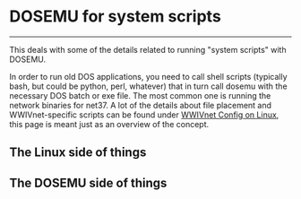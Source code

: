 # DOSEMU for system scripts
***

This deals with some of the details related to running "system scripts" with DOSEMU.

In order to run old DOS applications, you need to call shell scripts (typically bash, but could be python, perl, whatever) that in turn call dosemu with the necessary DOS batch or exe file. The most common one is running the network binaries for net37. A lot of the details about file placement and WWIVnet-specific scripts can be found under [WWIVnet Config on Linux](installlinux), this page is meant just as an overview of the concept.

## The Linux side of things

## The DOSEMU side of things